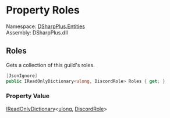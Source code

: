 # Property Roles

Namespace: [DSharpPlus.Entities](DSharpPlus.Entities.md)  
Assembly: DSharpPlus.dll

## <a id="DSharpPlus_Entities_DiscordGuild_Roles"></a>Roles

Gets a collection of this guild's roles.

```csharp
[JsonIgnore]
public IReadOnlyDictionary<ulong, DiscordRole> Roles { get; }
```

### Property Value

[IReadOnlyDictionary](https://learn.microsoft.com/dotnet/api/system.collections.generic.ireadonlydictionary\-2)<[ulong](https://learn.microsoft.com/dotnet/api/system.uint64), [DiscordRole](DSharpPlus.Entities.DiscordRole.md)\>

